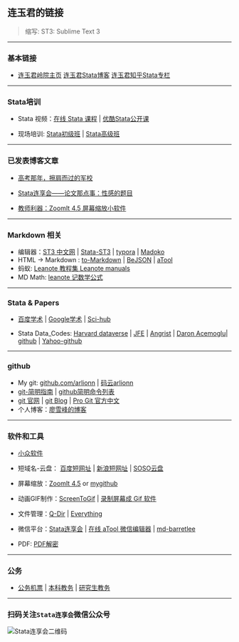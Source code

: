 ## 连玉君的链接

> 缩写: ST3: Sublime Text 3


----
### 基本链接

- [连玉君岭院主页](http://www.lingnan.net/intranet/teachinfo/dispuser.asp?name=lianyj)  [连玉君Stata博客](http://sina.lt/fbVn)  [连玉君知乎Stata专栏](https://zhuanlan.zhihu.com/arlion)

---
### Stata培训

- Stata 视频：[在线 Stata 课程](http://www.peixun.net/author/3.html) | [优酷Stata公开课](http://i.youku.com/arlion)

- 现场培训: [Stata初级班](http://www.peixun.net/view/307_detail.html) |  [Stata高级班](http://www.peixun.net/view/308_detail.html)


---
### 已发表博客文章

- [高考那年，擦肩而过的军校](http://blog.leanote.com/post/arlionn@163.com/9f7640965e46)
- [Stata连享会——论文那点事：性感的题目](https://mp.weixin.qq.com/s?__biz=MzAwMzk4ODUzOQ==&mid=2247483668&idx=1&sn=5276b9ededdaaf39ba3127849bcc13a8&chksm=9b338c40ac440556d30257a97564a20be878a725c7a9874ad3cb2e458a93e739ed88bdb30bbe##)

- [教师利器：ZoomIt 4.5 屏幕缩放小软件 ](http://blog.leanote.com/post/arlionn@163.com/caea315156dd)

---
### Markdown 相关

- 编辑器：[ST3 中文网](http://www.sublimetextcn.com/3/) | [Stata-ST3](https://github.com/mattiasnordin/StataEditor) | [typora](https://typora.io/) | [Madoko](https://www.madoko.net/)
- HTML &rarr; Markdown :  [to-Markdown](https://github.com/domchristie/to-Markdown )  |  [BeJSON](http://www.bejson.com/convert/html2markdown/)  | [aTool](http://www.atool.org/html2markdown.php) 
- 蚂蚁: [Leanote 教程集 Leanote manuals ](http://leanote.leanote.com/post/Leanote-manual-project)
- MD Math: [leanote 记数学公式](http://xiang.leanote.com/post/introduction-to-mathjax-and-latex-expression)

---
### Stata & Papers

- [百度学术](http://xueshu.baidu.com/) | [Google学术](https://scholar.glgoo.org/) | [Sci-hub](http://www.sci-hub.cc/)

- Stata Data_Codes:  [Harvard dataverse][harvd] | [JFE][jfe] | [Angrist][Ang1] | [Daron Acemoglu][acem]| [github][git1] | [Yahoo-github][yahoogit]

[harvd]:https://dataverse.harvard.edu/dataverse

[jfe]:http://jfe.rochester.edu/data.htm

[Ang1]:http://economics.mit.edu/faculty/angrist/data1/data

[acem]:http://economics.mit.edu/faculty/acemoglu/data

[git1]:https://github.com/search?utf8=%E2%9C%93&q=stata&type=

[yahoogit]:https://search.yahoo.com/search;_ylt=AwrBT8di2LBZqyEAuG9XNyoA;_ylc=X1MDMjc2NjY3OQRfcgMyBGZyA3lmcC10LTQ3MwRncHJpZAMEbl9yc2x0AzAEbl9zdWdnAzAEb3JpZ2luA3NlYXJjaC55YWhvby5jb20EcG9zAzAEcHFzdHIDBHBxc3RybAMwBHFzdHJsAzE0BHF1ZXJ5A3N0YXRhJTIwZ2l0aHViBHRfc3RtcAMxNTA0NzYxODcz?p=stata+github&fr2=sb-top&fr=yfp-t-473&fp=1

---
### github 

- My git:  [github.com/arlionn](github.com/arlionn) | [码云arlionn](http://git.oschina.net/arlionn)
- [git-简明指南](http://rogerdudler.github.io/git-guide/index.zh.html) | [github简明命令列表](http://rogerdudler.github.io/git-guide/files/git_cheat_sheet.pdf) 
- [git 官网](https://github.com) | [git Blog](https://github.com/blog) | [Pro Git 官方中文](https://git-scm.com/book/zh/v2/)
- 个人博客：[廖雪峰的博客](https://www.liaoxuefeng.com/wiki/0013739516305929606dd18361248578c67b8067c8c017b000) 

---
### 软件和工具

- [小众软件](http://www.appinn.com/)
- 短域名-云盘： [百度短网址](http://dwz.cn/) | [新浪短网址](http://dwz.wailian.work/) | [SOSO云盘](http://www.sosoyunpan.com/)
- 屏幕缩放：[ZoomIt 4.5](http://blog.leanote.com/post/arlionn@163.com/caea315156dd) or [mygithub](https://github.com/arlionn/software/blob/master/README.md)  
- 动画GIF制作：[ScreenToGif](http://www.oschina.net/p/screentogif) |  [录制屏幕成 Gif 软件](https://www.zhihu.com/question/47403612?sort=created)
- 文件管理：[Q-Dir](http://www.softwareok.com/?Download=Q-Dir&goto=../Download/Q-Dir_Installer.zip) | [Everything](https://pan.baidu.com/s/1i5QmlAd)

- 微信平台：[Stata连享会](https://mp.weixin.qq.com/advanced/selfmenu?action=index&t=advanced/menu-setting&token=971642850&lang=zh_CN) | [在线 aTool 微信编辑器](http://wx.atool.org/#) | [md-barretlee](http://md.barretlee.com/)

- PDF: [PDF解密](https://www.pdfcrack.com/)

---
### 公务

- [公务机票](www.gpticket.org) | [本科教务](http://ecampus.sysu.edu.cn/jwglxt/) | [研究生教务](http://ecampus.sysu.edu.cn/portal/)

---
### 扫码关注`Stata连享会`微信公众号

![Stata连享会二维码](http://wx1.sinaimg.cn/mw690/8abf9554gy1fj9p14l9lkj20m30d50u3.jpg "扫码关注 Stata 连享会")
